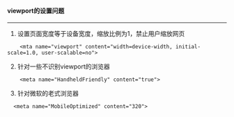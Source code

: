 #### viewport的设置问题
---
1. 设置页面宽度等于设备宽度，缩放比例为1，禁止用户缩放网页
```
    <mta name="viewport" content="width=device-width, initial-scale=1.0, user-scalable=no">
```
2. 针对一些不识别viewport的浏览器
```
    <meta name="HandheldFriendly" content="true">
```
3. 针对微软的老式浏览器
```
  <meta name="MobileOptimized" content="320"> 
```
